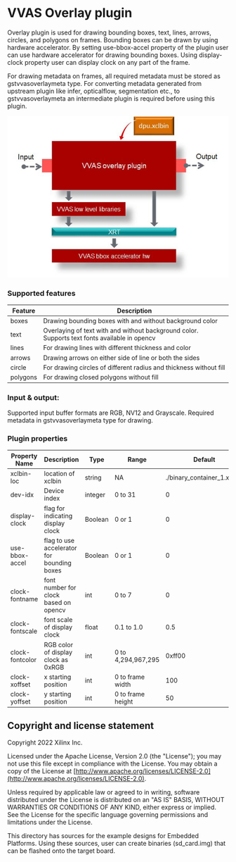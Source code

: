 # VVAS Overlay plugin

Overlay plugin is used for drawing bounding boxes, text, lines, arrows, circles, and polygons on frames.  Bounding boxes can be drawn by using hardware accelerator.  By setting use-bbox-accel property of the plugin user can use hardware accelerator for drawing bounding boxes.  Using display-clock property user can display clock on any part of the frame. 

For drawing metadata on frames, all required metadata must be stored as gstvvasoverlaymeta type.  For converting metadata generated from upstream plugin like infer, opticalflow, segmentation etc., to gstvvasoverlaymeta an intermediate plugin is required before using this plugin.

![This is an image](overlay_plugin.jpg)

### Supported features

| Feature | Description |
| --- | --- |
| boxes | Drawing bounding boxes with and without background color |
| text | Overlaying of text with and without background color. Supports text fonts available in opencv |
| lines | For drawing lines with different thickness and color |
| arrows | Drawing arrows on either side of line or both the sides |
| circle | For drawing circles of different radius and thickness without fill |
| polygons | For drawing closed polygons without fill |

### Input & output:

Supported input buffer formats are RGB, NV12 and Grayscale.  Required metadata in gstvvasoverlaymeta type for drawing.

### Plugin properties

| Property Name | Description | Type | Range | Default |
| --- | --- | --- | --- | --- |
| xclbin-loc | location of xclbin | string | NA | ./binary_container_1.xclbin |
| dev-idx | Device index | integer | 0 to 31 | 0 |
| display-clock | flag for indicating display clock     | Boolean       | 0 or 1 | 0 |
| use-bbox-accel |      flag to use accelerator for bounding boxes      | Boolean |     0 or 1  | 0 |
| clock-fontname |      font number for clock based on opencv   | int | 0 to 7  | 0 |
| clock-fontscale |     font scale of display clock     | float | 0.1 to 1.0 | 0.5 |
| clock-fontcolor       | RGB color of display clock as 0xRGB | int |   0 to 4,294,967,295 |    0xff00 |
| clock-xoffset | x starting position | int     | 0 to frame width      | 100 |
| clock-yoffset | y starting position | int     | 0 to frame height     | 50 |

## Copyright and license statement
Copyright 2022 Xilinx Inc.

Licensed under the Apache License, Version 2.0 (the "License"); you may not use this file except in compliance with the License. You may obtain a copy of the License at
[http://www.apache.org/licenses/LICENSE-2.0](http://www.apache.org/licenses/LICENSE-2.0).

Unless required by applicable law or agreed to in writing, software distributed under the License is distributed on an "AS IS" BASIS, WITHOUT WARRANTIES OR CONDITIONS OF ANY KIND, either express or implied. See the License for the specific language governing permissions and limitations under the License.


This directory has sources for the example designs for Embedded Platforms.
Using these sources, user can create binaries (sd_card.img) that can be flashed onto the target board.
